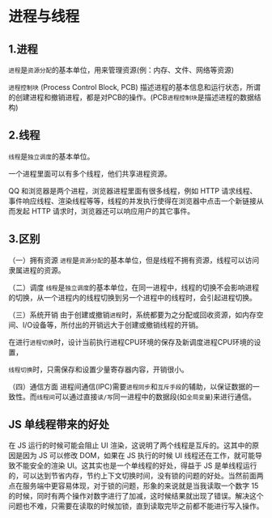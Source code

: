 # 进程与线程

## 1.进程

`进程`是`资源分配`的基本单位，用来管理资源(例：内存、文件、网络等资源)

`进程控制块` (Process Control Block, PCB) 描述进程的基本信息和运行状态，所谓的创建进程和撤销进程，都是对PCB的操作。(PCB`进程控制块`是描述进程的数据结构)

## 2.线程

`线程`是`独立调度`的基本单位。

一个进程里面可以有多个线程，他们共享进程资源。

QQ 和浏览器是两个进程，浏览器进程里面有很多线程，例如 HTTP 请求线程、事件响应线程、渲染线程等等，线程的并发执行使得在浏览器中点击一个新链接从而发起 HTTP 请求时，浏览器还可以响应用户的其它事件。


## 3.区别

（一）拥有资源
`进程`是`资源分配`的基本单位，但是线程不拥有资源，线程可以访问隶属进程的资源。

（二）调度
`线程`是`独立调度`的基本单位，在同一进程中，线程的切换不会影响进程的切换，从一个进程内的线程切换到另一个进程中的线程时，会引起进程切换。

（三）系统开销
由于创建或撤销`进程`时，系统都要为之分配或回收资源，如内存空间、I/O设备等，所付出的开销远大于创建或撤销线程的开销。

在进行`进程切换`时，设计当前执行进程CPU环境的保存及新调度进程CPU环境的设置，

`线程切换`时，只需保存和设置少量寄存器内容，开销很小。

（四）通信方面 
进程间通信(IPC)需要`进程同步`和`互斥手段`的辅助，以保证数据的一致性。而`线程间`可以通过直接`读/写`同一进程中的数据段(如`全局变量`)来进行通信。


## JS 单线程带来的好处

在 JS 运⾏的时候可能会阻⽌ UI 渲染，这说明了两个线程是互斥的。这其中的原因是因为 JS 可以修改 DOM，如果在 JS 执⾏的时候 UI 线程还在⼯作，就可能导致不能安全的渲染 UI。这其实也是⼀个单线程的好处，得益于 JS 是单线程运⾏的，可以达到节省内存，节约上下⽂切换时间，没有锁的问题的好处。当然前⾯两点在服务端中更容易体现，对于锁的问题，形象的来说就是当我读取⼀个数字 15 的时候，同时有两个操作对数字进⾏了加减，这时候结果就出现了错误。解决这个问题也不难，只需要在读取的时候加锁，直到读取完毕之前都不能进⾏写⼊操作。
